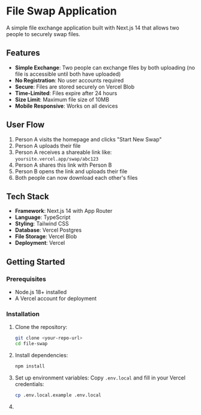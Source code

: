 # File Swap Application

A simple file exchange application built with Next.js 14 that allows two people to securely swap files.

## Features

- **Simple Exchange**: Two people can exchange files by both uploading (no file is accessible until both have uploaded)
- **No Registration**: No user accounts required
- **Secure**: Files are stored securely on Vercel Blob
- **Time-Limited**: Files expire after 24 hours
- **Size Limit**: Maximum file size of 10MB
- **Mobile Responsive**: Works on all devices

## User Flow

1. Person A visits the homepage and clicks "Start New Swap"
2. Person A uploads their file
3. Person A receives a shareable link like: `yoursite.vercel.app/swap/abc123`
4. Person A shares this link with Person B
5. Person B opens the link and uploads their file
6. Both people can now download each other's files

## Tech Stack

- **Framework**: Next.js 14 with App Router
- **Language**: TypeScript
- **Styling**: Tailwind CSS
- **Database**: Vercel Postgres
- **File Storage**: Vercel Blob
- **Deployment**: Vercel

## Getting Started

### Prerequisites

- Node.js 18+ installed
- A Vercel account for deployment

### Installation

1. Clone the repository:
   ```bash
   git clone <your-repo-url>
   cd file-swap
   ```

2. Install dependencies:
   ```bash
   npm install
   ```

3. Set up environment variables:
   Copy `.env.local` and fill in your Vercel credentials:
   ```bash
   cp .env.local.example .env.local
   ```

4.